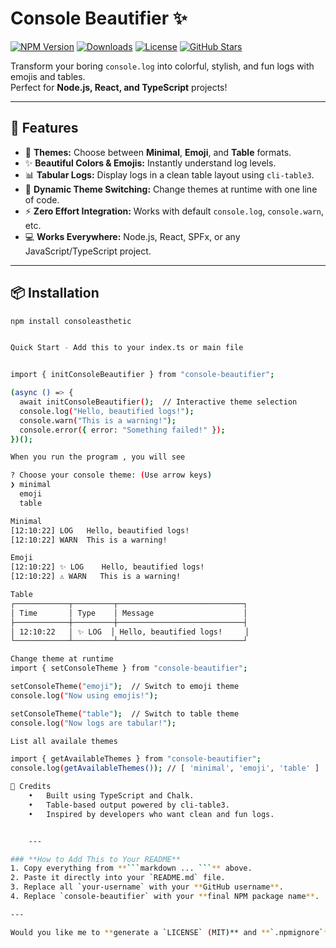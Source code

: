 # Console Beautifier ✨  

[![NPM Version](https://img.shields.io/npm/v/console-beautifier.svg)](https://www.npmjs.com/package/console-beautifier)
[![Downloads](https://img.shields.io/npm/dm/console-beautifier.svg)](https://www.npmjs.com/package/console-beautifier)
[![License](https://img.shields.io/npm/l/console-beautifier.svg)](https://github.com/your-username/console-beautifier/blob/main/LICENSE)
[![GitHub Stars](https://img.shields.io/github/stars/your-username/console-beautifier.svg?style=social)](https://github.com/your-username/console-beautifier)

Transform your boring `console.log` into colorful, stylish, and fun logs with emojis and tables.  
Perfect for **Node.js, React, and TypeScript** projects!

---

## 🌟 Features
- 🎨 **Themes:** Choose between **Minimal**, **Emoji**, and **Table** formats.
- ✨ **Beautiful Colors & Emojis:** Instantly understand log levels.
- 📊 **Tabular Logs:** Display logs in a clean table layout using `cli-table3`.
- 🔄 **Dynamic Theme Switching:** Change themes at runtime with one line of code.
- ⚡ **Zero Effort Integration:** Works with default `console.log`, `console.warn`, etc.
- 💻 **Works Everywhere:** Node.js, React, SPFx, or any JavaScript/TypeScript project.

---

## 📦 Installation
```bash
npm install consoleasthetic


Quick Start - Add this to your index.ts or main file


import { initConsoleBeautifier } from "console-beautifier";

(async () => {
  await initConsoleBeautifier();  // Interactive theme selection
  console.log("Hello, beautified logs!");
  console.warn("This is a warning!");
  console.error({ error: "Something failed!" });
})();

When you run the program , you will see

? Choose your console theme: (Use arrow keys)
❯ minimal
  emoji
  table

Minimal
[12:10:22] LOG   Hello, beautified logs!
[12:10:22] WARN  This is a warning!

Emoji
[12:10:22] ✨ LOG    Hello, beautified logs!
[12:10:22] ⚠️ WARN   This is a warning!

Table
┌────────────┬─────────┬────────────────────────────┐
│ Time       │ Type    │ Message                    │
├────────────┼─────────┼────────────────────────────┤
│ 12:10:22   │ ✨ LOG  │ Hello, beautified logs!     │
└────────────┴─────────┴────────────────────────────┘

Change theme at runtime
import { setConsoleTheme } from "console-beautifier";

setConsoleTheme("emoji");  // Switch to emoji theme
console.log("Now using emojis!");

setConsoleTheme("table");  // Switch to table theme
console.log("Now logs are tabular!");

List all availale themes

import { getAvailableThemes } from "console-beautifier";
console.log(getAvailableThemes()); // [ 'minimal', 'emoji', 'table' ]

🙌 Credits
	•	Built using TypeScript and Chalk.
	•	Table-based output powered by cli-table3.
	•	Inspired by developers who want clean and fun logs.


    ---

### **How to Add This to Your README**
1. Copy everything from **```markdown ... ```** above.
2. Paste it directly into your `README.md` file.
3. Replace all `your-username` with your **GitHub username**.
4. Replace `console-beautifier` with your **final NPM package name**.

---

Would you like me to **generate a `LICENSE` (MIT)** and **`.npmignore`** file for you next (so you can publish a clean, professional package)?